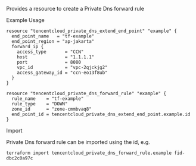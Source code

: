 Provides a resource to create a Private Dns forward rule

Example Usage

```hcl
resource "tencentcloud_private_dns_extend_end_point" "example" {
  end_point_name   = "tf-example"
  end_point_region = "ap-jakarta"
  forward_ip {
    access_type       = "CCN"
    host              = "1.1.1.1"
    port              = 8080
    vpc_id            = "vpc-2qjckjg2"
    access_gateway_id = "ccn-eo13f8ub"
  }
}

resource "tencentcloud_private_dns_forward_rule" "example" {
  rule_name    = "tf-example"
  rule_type    = "DOWN"
  zone_id      = "zone-cmmbvaq8"
  end_point_id = tencentcloud_private_dns_extend_end_point.example.id
}
```

Import

Private Dns forward rule can be imported using the id, e.g.

```
terraform import tencentcloud_private_dns_forward_rule.example fid-dbc2c0a97c
```
